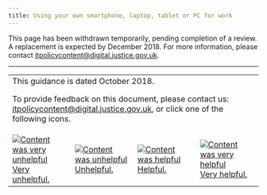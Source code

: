 ```yaml
---
title: Using your own smartphone, laptop, tablet or PC for work
---
```


This page has been withdrawn temporarily, pending completion of a review. A replacement is expected by December 2018. For more information, please contact [itpolicycontent@digital.justice.gov.uk](mailto:itpolicycontent@digital.justice.gov.uk).

---

<table>
<tr><td colspan='4'>This guidance is dated October 2018.
<p>
To provide feedback on this document, please contact us: <a href="mailto:itpolicycontent+using-your-own-smartphone-laptop-tablet-or-pc-for-work@digital.justice.gov.uk?subject=using-your-own-smartphone-laptop-tablet-or-pc-for-work">itpolicycontent@digital.justice.gov.uk</a>, or click one of the following icons.</p></td></tr>
<tr>
<td width='25%'><a href="mailto:itpolicycontent+using-your-own-smartphone-laptop-tablet-or-pc-for-work-2@digital.justice.gov.uk?subject=using-your-own-smartphone-laptop-tablet-or-pc-for-work-2"><img src="https://s3-eu-west-2.amazonaws.com/intranet-prod-storage-1dvcquh7kophi/uploads/2018/04/DoubleCross.gif" alt="Content was very unhelpful">Very unhelpful.</a></td>
<td width='25%'><a href="mailto:itpolicycontent+using-your-own-smartphone-laptop-tablet-or-pc-for-work-1@digital.justice.gov.uk?subject=using-your-own-smartphone-laptop-tablet-or-pc-for-work-1"><img src="https://s3-eu-west-2.amazonaws.com/intranet-prod-storage-1dvcquh7kophi/uploads/2018/04/Cross.gif" alt="Content was unhelpful">Unhelpful.</a></td>
<td width='25%'><a href="mailto:itpolicycontent+using-your-own-smartphone-laptop-tablet-or-pc-for-work+1@digital.justice.gov.uk?subject=using-your-own-smartphone-laptop-tablet-or-pc-for-work+1"><img src="https://s3-eu-west-2.amazonaws.com/intranet-prod-storage-1dvcquh7kophi/uploads/2018/04/Tick.gif" alt="Content was helpful">Helpful.</a></td>
<td width='25%'><a href="mailto:itpolicycontent+using-your-own-smartphone-laptop-tablet-or-pc-for-work+2@digital.justice.gov.uk?subject=using-your-own-smartphone-laptop-tablet-or-pc-for-work+2"><img src="https://s3-eu-west-2.amazonaws.com/intranet-prod-storage-1dvcquh7kophi/uploads/2018/04/DoubleTick.gif" alt="Content was very helpful">Very helpful.</a></td>
</table>
